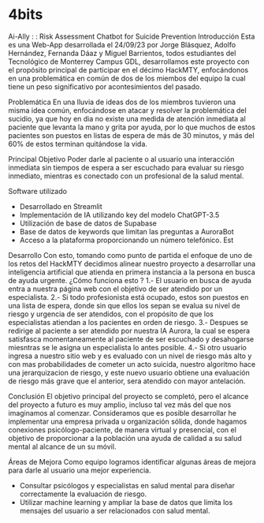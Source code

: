 # 4bits
Ai-Ally : : Risk Assessment Chatbot for Suicide Prevention 
Introducción 
Esta es una Web-App desarrollada el 24/09/23 por Jorge Blásquez, Adolfo Hernández, Fernanda Dáaz y Miguel Barrientos, todos estudiantes del Tecnológico de Monterrey Campus GDL, desarrollamos este proyecto con el propósito principal de participar en el décimo HackMTY, enfocándonos en una problemática en común de dos de los miembos del equipo la cual tiene un peso significativo por acontesimientos del pasado.

Problemática
En una lluvia de ideas dos de los miembros tuvieron una misma idea común, enfocándose en atacar y resolver la problemática del sucidio, ya que hoy en dia no existe una medida de atención inmediata al paciente que levanta la mano y grita por ayuda, por lo que muchos de estos pacientes son puestos en listas de espera de más de 30 minutos, y más del 60% de estos terminan quitándose la vida. 

Principal Objetivo 
Poder darle al paciente o al usuario una interacción inmediata sin tiempos de espera a ser escuchado para evaluar su riesgo inmediato, mientras es conectado con un profesional de la salud mental.

Software utilizado
- Desarrollado en Streamlit
- Implementación de IA utilizando key del modelo ChatGPT-3.5
- Utilización de base de datos de Supabase
- Base de datos de keywords que limitan las preguntas a AuroraBot
- Acceso a la plataforma proporcionando un número telefónico. Est

Desarrollo 
Con esto, tomando como punto de partida el enfoque de uno de los retos del HackMTY decidimos alinear nuestro proyecto a desarrollar una inteligencia artificial que atienda en primera instancia a la persona en busca de ayuda urgente.
¿Cómo funciona esto ?
1.- El usuario en busca de ayuda entra a nuestra página web con el objetivo de ser atendido por un especialista.
2.- Si todo profesionista está ocupado, estos son puestos en una lista de espera, donde sin que ellos los sepan se evalua su nivel de riesgo y urgencia de ser atendidos, con el propósito de que los especialistas atiendan a los pacientes en orden de riesgo.
3.- Despues se redirige al paciente a ser atendido por nuestra IA Aurora, la cual se espera satisfasca momentaneamente al paciente de ser escuchado y desahogarse miesntras se le asigna un especialista lo antes posible.
4.- Si otro usuario ingresa a nuestro sitio web y es evaluado con un nivel de riesgo más alto y con mas probabilidades de cometer un acto suicida, nuestro algoritmo hace una jerarquizacion de riesgo, y este nuevo usuario obtiene una evaluación de riesgo más grave que el anterior, sera atendido con mayor antelación. 

Conclusión 
El objetivo principal del proyecto se completó, pero el alcance del proyecto a futuro es muy amplio, incluso tal vez más del que nos imaginamos al comenzar. Consideramos que es posible desarrollar he implementar una empresa privada u organización sólida, donde hagamos conexiones psicólogo-paciente, de manera virtual y presencial, con el objetivo de proporcionar a la población una ayuda de calidad a su salud mental al alcance de un su móvil.

Áreas de Mejora 
Como equipo logramos identificar algunas áreas de mejora para darle al usuario una mejor experiencia.
- Consultar psicólogos y especialistas en salud mental para diseñar correctamente la evaluación de riesgo. 
- Utilizar machine learning y ampliar la base de datos que limita los mensajes del usuario a ser relacionados con salud mental.